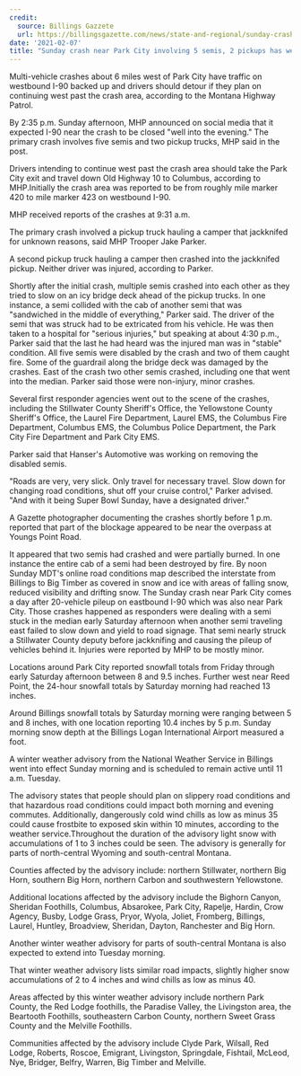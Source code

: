 ```yaml
---
credit:
  source: Billings Gazzete
  url: https://billingsgazette.com/news/state-and-regional/sunday-crash-near-park-city-involving-5-semis-2-pickups-has-westbound-i-90-traffic/article_6fc94317-806b-5bcb-bf68-a40b5feb3a7c.html
date: '2021-02-07'
title: "Sunday crash near Park City involving 5 semis, 2 pickups has westbound I-90 traffic blocked"
---
```

Multi-vehicle crashes about 6 miles west of Park City have traffic on westbound I-90 backed up and drivers should detour if they plan on continuing west past the crash area, according to the Montana Highway Patrol.

By 2:35 p.m. Sunday afternoon, MHP announced on social media that it expected I-90 near the crash to be closed "well into the evening." The primary crash involves five semis and two pickup trucks, MHP said in the post.

Drivers intending to continue west past the crash area should take the Park City exit and travel down Old Highway 10 to Columbus, according to MHP.Initially the crash area was reported to be from roughly mile marker 420 to mile marker 423 on westbound I-90.

MHP received reports of the crashes at 9:31 a.m.

The primary crash involved a pickup truck hauling a camper that jackknifed for unknown reasons, said MHP Trooper Jake Parker.

A second pickup truck hauling a camper then crashed into the jackknifed pickup. Neither driver was injured, according to Parker.

Shortly after the initial crash, multiple semis crashed into each other as they tried to slow on an icy bridge deck ahead of the pickup trucks. In one instance, a semi collided with the cab of another semi that was "sandwiched in the middle of everything," Parker said. The driver of the semi that was struck had to be extricated from his vehicle. He was then taken to a hospital for "serious injuries," but speaking at about 4:30 p.m., Parker said that the last he had heard was the injured man was in "stable" condition. All five semis were disabled by the crash and two of them caught fire. Some of the guardrail along the bridge deck was damaged by the crashes. East of the crash two other semis crashed, including one that went into the median. Parker said those were non-injury, minor crashes.

Several first responder agencies went out to the scene of the crashes, including the Stillwater County Sheriff's Office, the Yellowstone County Sheriff's Office, the Laurel Fire Department, Laurel EMS, the Columbus Fire Department, Columbus EMS, the Columbus Police Department, the Park City Fire Department and Park City EMS.

Parker said that Hanser's Automotive was working on removing the disabled semis.

"Roads are very, very slick. Only travel for necessary travel. Slow down for changing road conditions, shut off your cruise control," Parker advised. "And with it being Super Bowl Sunday, have a designated driver."

A Gazette photographer documenting the crashes shortly before 1 p.m. reported that part of the blockage appeared to be near the overpass at Youngs Point Road.

It appeared that two semis had crashed and were partially burned. In one instance the entire cab of a semi had been destroyed by fire. By noon Sunday MDT's online road conditions map described the interstate from Billings to Big Timber as covered in snow and ice with areas of falling snow, reduced visibility and drifting snow. The Sunday crash near Park City comes a day after 20-vehicle pileup on eastbound I-90 which was also near Park City. Those crashes happened as responders were dealing with a semi stuck in the median early Saturday afternoon when another semi traveling east failed to slow down and yield to road signage. That semi nearly struck a Stillwater County deputy before jackknifing and causing the pileup of vehicles behind it. Injuries were reported by MHP to be mostly minor. 

Locations around Park City reported snowfall totals from Friday through early Saturday afternoon between 8 and 9.5 inches. Further west near Reed Point, the 24-hour snowfall totals by Saturday morning had reached 13 inches. 

Around Billings snowfall totals by Saturday morning were ranging between 5 and 8 inches, with one location reporting 10.4 inches by 5 p.m. Sunday morning snow depth at the Billings Logan International Airport measured a foot.

A winter weather advisory from the National Weather Service in Billings went into effect Sunday morning and is scheduled to remain active until 11 a.m. Tuesday.

The advisory states that people should plan on slippery road conditions and that hazardous road conditions could impact both morning and evening commutes. Additionally, dangerously cold wind chills as low as minus 35 could cause frostbite to exposed skin within 10 minutes, according to the weather service.Throughout the duration of the advisory light snow with accumulations of 1 to 3 inches could be seen. The advisory is generally for parts of north-central Wyoming and south-central Montana.

Counties affected by the advisory include: northern Stillwater, northern Big Horn, southern Big Horn, northern Carbon and southwestern Yellowstone. 

Additional locations affected by the advisory include the Bighorn Canyon, Sheridan Foothills, Columbus, Absarokee, Park City, Rapelje, Hardin, Crow Agency, Busby, Lodge Grass, Pryor, Wyola, Joliet, Fromberg, Billings, Laurel, Huntley, Broadview, Sheridan, Dayton, Ranchester and Big Horn. 

Another winter weather advisory for parts of south-central Montana is also expected to extend into Tuesday morning.

That winter weather advisory lists similar road impacts, slightly higher snow accumulations of 2 to 4 inches and wind chills as low as minus 40.

Areas affected by this winter weather advisory include northern Park County, the Red Lodge foothills, the Paradise Valley, the Livingston area, the Beartooth Foothills, southeastern Carbon County, northern Sweet Grass County and the Melville Foothills.

Communities affected by the advisory include Clyde Park, Wilsall, Red Lodge, Roberts, Roscoe, Emigrant, Livingston, Springdale, Fishtail, McLeod, Nye, Bridger, Belfry, Warren, Big Timber and Melville.

